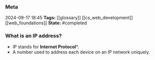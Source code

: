 ### Meta
2024-09-17 18:45
**Tags:** [[glossary]] [[cs_web_development]] [[web_foundations]]
**State:** #completed 

### What is an IP address?
- IP stands for **Internet Protocol***.
- A number used to address each device on an IP network uniquely.